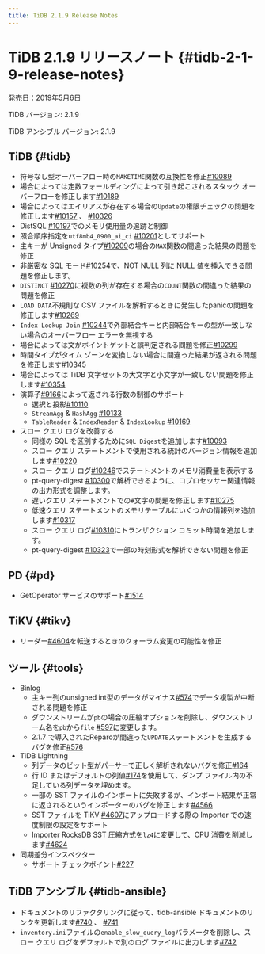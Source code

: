 ```yaml
---
title: TiDB 2.1.9 Release Notes
---
```


# TiDB 2.1.9 リリースノート {#tidb-2-1-9-release-notes}

発売日：2019年5月6日

TiDB バージョン: 2.1.9

TiDB アンシブル バージョン: 2.1.9

## TiDB {#tidb}

-   符号なし型オーバーフロー時の`MAKETIME`関数の互換性を修正[#10089](https://github.com/pingcap/tidb/pull/10089)
-   場合によっては定数フォールディングによって引き起こされるスタック オーバーフローを修正します[#10189](https://github.com/pingcap/tidb/pull/10189)
-   場合によってはエイリアスが存在する場合の`Update`の権限チェックの問題を修正します[#10157](https://github.com/pingcap/tidb/pull/10157) 、 [#10326](https://github.com/pingcap/tidb/pull/10326)
-   DistSQL [#10197](https://github.com/pingcap/tidb/pull/10197)でのメモリ使用量の追跡と制御
-   照合順序指定を`utf8mb4_0900_ai_ci` [#10201](https://github.com/pingcap/tidb/pull/10201)としてサポート
-   主キーが Unsigned タイプ[#10209](https://github.com/pingcap/tidb/pull/10209)の場合の`MAX`関数の間違った結果の問題を修正
-   非厳密な SQL モード[#10254](https://github.com/pingcap/tidb/pull/10254)で、NOT NULL 列に NULL 値を挿入できる問題を修正します。
-   `DISTINCT` [#10270](https://github.com/pingcap/tidb/pull/10270)に複数の列が存在する場合の`COUNT`関数の間違った結果の問題を修正
-   `LOAD DATA`不規則な CSV ファイルを解析するときに発生したpanicの問題を修正します[#10269](https://github.com/pingcap/tidb/pull/10269)
-   `Index Lookup Join` [#10244](https://github.com/pingcap/tidb/pull/10244)で外部結合キーと内部結合キーの型が一致しない場合のオーバーフロー エラーを無視する
-   場合によっては文がポイントゲットと誤判定される問題を修正[#10299](https://github.com/pingcap/tidb/pull/10299)
-   時間タイプがタイム ゾーンを変換しない場合に間違った結果が返される問題を修正します[#10345](https://github.com/pingcap/tidb/pull/10345)
-   場合によっては TiDB 文字セットの大文字と小文字が一致しない問題を修正します[#10354](https://github.com/pingcap/tidb/pull/10354)
-   演算子[#9166](https://github.com/pingcap/tidb/issues/9166)によって返される行数の制御のサポート
    -   選択と投影[#10110](https://github.com/pingcap/tidb/pull/10110)
    -   `StreamAgg` &amp; `HashAgg` [#10133](https://github.com/pingcap/tidb/pull/10133)
    -   `TableReader` &amp; `IndexReader` &amp; `IndexLookup` [#10169](https://github.com/pingcap/tidb/pull/10169)
-   スロー クエリ ログを改善する
    -   同様の SQL を区別するために`SQL Digest`を追加します[#10093](https://github.com/pingcap/tidb/pull/10093)
    -   スロー クエリ ステートメントで使用される統計のバージョン情報を追加します[#10220](https://github.com/pingcap/tidb/pull/10220)
    -   スロー クエリ ログ[#10246](https://github.com/pingcap/tidb/pull/10246)でステートメントのメモリ消費量を表示する
    -   pt-query-digest [#10300](https://github.com/pingcap/tidb/pull/10300)で解析できるように、コプロセッサー関連情報の出力形式を調整します。
    -   遅いクエリ ステートメントでの`#`文字の問題を修正します[#10275](https://github.com/pingcap/tidb/pull/10275)
    -   低速クエリ ステートメントのメモリテーブルにいくつかの情報列を追加します[#10317](https://github.com/pingcap/tidb/pull/10317)
    -   スロー クエリ ログ[#10310](https://github.com/pingcap/tidb/pull/10310)にトランザクション コミット時間を追加します。
    -   pt-query-digest [#10323](https://github.com/pingcap/tidb/pull/10323)で一部の時刻形式を解析できない問題を修正

## PD {#pd}

-   GetOperator サービスのサポート[#1514](https://github.com/pingcap/pd/pull/1514)

## TiKV {#tikv}

-   リーダー[#4604](https://github.com/tikv/tikv/pull/4604)を転送するときのクォーラム変更の可能性を修正

## ツール {#tools}

-   Binlog
    -   主キー列のunsigned int型のデータがマイナス[#574](https://github.com/pingcap/tidb-binlog/pull/574)でデータ複製が中断される問題を修正
    -   ダウンストリームが`pb`の場合の圧縮オプションを削除し、ダウンストリーム名を`pb`から`file` [#597](https://github.com/pingcap/tidb-binlog/pull/575)に変更します。
    -   2.1.7 で導入されたReparoが間違った`UPDATE`ステートメントを生成するバグを修正[#576](https://github.com/pingcap/tidb-binlog/pull/576)
-   TiDB Lightning
    -   列データのビット型がパーサーで正しく解析されないバグを修正[#164](https://github.com/pingcap/tidb-lightning/pull/164)
    -   行 ID またはデフォルトの列値[#174](https://github.com/pingcap/tidb-lightning/pull/174)を使用して、ダンプ ファイル内の不足している列データを埋めます。
    -   一部の SST ファイルのインポートに失敗するが、インポート結果が正常に返されるというインポーターのバグを修正します[#4566](https://github.com/tikv/tikv/pull/4566)
    -   SST ファイルを TiKV [#4607](https://github.com/tikv/tikv/pull/4607)にアップロードする際の Importer での速度制限の設定をサポート
    -   Importer RocksDB SST 圧縮方式を`lz4`に変更して、CPU 消費を削減します[#4624](https://github.com/tikv/tikv/pull/4624)
-   同期差分インスペクター
    -   サポート チェックポイント[#227](https://github.com/pingcap/tidb-tools/pull/227)

## TiDB アンシブル {#tidb-ansible}

-   ドキュメントのリファクタリングに従って、tidb-ansible ドキュメントのリンクを更新します[#740](https://github.com/pingcap/tidb-ansible/pull/740) 、 [#741](https://github.com/pingcap/tidb-ansible/pull/741)
-   `inventory.ini`ファイルの`enable_slow_query_log`パラメータを削除し、スロー クエリ ログをデフォルトで別のログ ファイルに出力します[#742](https://github.com/pingcap/tidb-ansible/pull/742)
